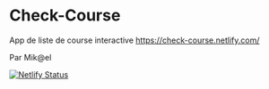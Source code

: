 # Check-Course
App de liste de course interactive
https://check-course.netlify.com/

Par Mik@el

[![Netlify Status](https://api.netlify.com/api/v1/badges/caaf0492-045f-49f4-8ba5-9a5f17fd8a84/deploy-status)](https://app.netlify.com/sites/check-course/deploys)
